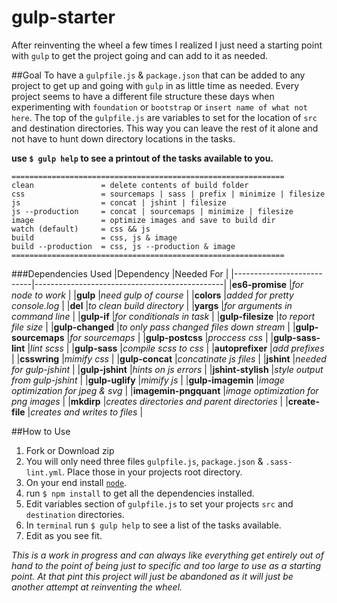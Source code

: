 # gulp-starter

After reinventing the wheel a few times I realized I just need a starting point with `gulp` to get the project going and can add to it as needed.

##Goal
To have a `gulpfile.js` & `package.json` that can be added to any project to get up and going with `gulp` in as little time as needed. Every project seems to have a different file structure these days when experimenting with `foundation` or `bootstrap` or `insert name of what not here`.  The top of the `gulpfile.js` are variables to set for the location of `src` and destination directories.  This way you can leave the rest of it alone and not have to hunt down directory locations in the tasks.

**use `$ gulp help` to see a printout of the tasks available to you.**

```
=============================================================
clean               = delete contents of build folder
css                 = sourcemaps | sass | prefix | minimize | filesize
js                  = concat | jshint | filesize
js --production     = concat | sourcemaps | minimize | filesize
image               = optimize images and save to build dir
watch (default)     = css && js
build               = css, js & image
build --production  = css, js --production & image
=============================================================
```
###Dependencies Used
|Dependency                 |Needed For                                     |
|---------------------------|-----------------------------------------------|
|**es6-promise**            |*for node to work*                             |
|**gulp**                   |*need gulp of course*                          |
|**colors**                 |*added for pretty console.log*                 |
|**del**                    |*to clean build directory*                     |
|**yargs**                  |*for arguments in command line*                |
|**gulp-if**                |*for conditionals in task*                     |
|**gulp-filesize**          |*to report file size*                          |
|**gulp-changed**           |*to only pass changed files down stream*       |
|**gulp-sourcemaps**        |*for sourcemaps*                               |
|**gulp-postcss**           |*proccess css*                                 |
|**gulp-sass-lint**         |*lint scss*                                    |
|**gulp-sass**              |*compile scss to css*                          |
|**autoprefixer**           |*add prefixes*                                 |
|**csswring**               |*mimify css*                                   |
|**gulp-concat**            |*concatinate js files*                         |
|**jshint**                 |*needed for gulp-jshint*                       |
|**gulp-jshint**            |*hints on js errors*                           |
|**jshint-stylish**         |*style output from gulp-jshint*                |
|**gulp-uglify**            |*mimify js*                                    |
|**gulp-imagemin**          |*image optimization for jpeg & svg*            |
|**imagemin-pngquant**      |*image optimization for png images*            |
|**mkdirp**                 |*creates directories and parent directories*   |
|**create-file**            |*creates and writes to files*                  |


##How to Use

1. Fork or Download zip
2. You will only need three files `gulpfile.js`, `package.json` & `.sass-lint.yml`.  Place those in your projects root directory.
3. On your end install [`node`](https://docs.npmjs.com/getting-started/installing-node).
4. run `$ npm install` to get all the dependencies installed.
5. Edit variables section of `gulpfile.js` to set your projects `src` and `destination` directories.
6. In `terminal` run `$ gulp help` to see a list of the tasks available.
7. Edit as you see fit.

*This is a work in progress and can always like everything get entirely out of hand to the point of being just to specific and too large to use as a starting point.  At that pint this project will just be abandoned as it will just be another attempt at reinventing the wheel.*
